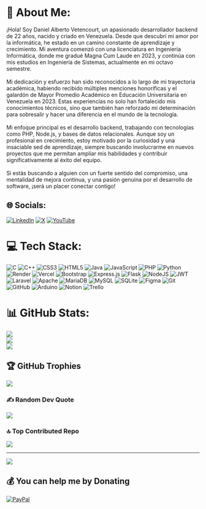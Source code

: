 # 💫 About Me:
¡Hola! Soy Daniel Alberto Vetencourt, un apasionado desarrollador backend de 22 años, nacido y criado en Venezuela. Desde que descubrí mi amor por la informática, he estado en un camino constante de aprendizaje y crecimiento. Mi aventura comenzó con una licenciatura en Ingeniería Informática, donde me gradué Magna Cum Laude en 2023, y continúa con mis estudios en Ingeniería de Sistemas, actualmente en mi octavo semestre.<br><br>Mi dedicación y esfuerzo han sido reconocidos a lo largo de mi trayectoria académica, habiendo recibido múltiples menciones honoríficas y el galardón de Mayor Promedio Académico en Educación Universitaria en Venezuela en 2023. Estas experiencias no solo han fortalecido mis conocimientos técnicos, sino que también han reforzado mi determinación para sobresalir y hacer una diferencia en el mundo de la tecnología.<br><br>Mi enfoque principal es el desarrollo backend, trabajando con tecnologías como PHP, Node.js, y bases de datos relacionales. Aunque soy un profesional en crecimiento, estoy motivado por la curiosidad y una insaciable sed de aprendizaje, siempre buscando involucrarme en nuevos proyectos que me permitan ampliar mis habilidades y contribuir significativamente al éxito del equipo.<br><br>Si estás buscando a alguien con un fuerte sentido del compromiso, una mentalidad de mejora continua, y una pasión genuina por el desarrollo de software, ¡será un placer conectar contigo!


## 🌐 Socials:
[![LinkedIn](https://img.shields.io/badge/LinkedIn-%230077B5.svg?logo=linkedin&logoColor=white)](https://linkedin.com/in/daniel-vetencourt) [![X](https://img.shields.io/badge/X-black.svg?logo=X&logoColor=white)](https://x.com/Dava2310) [![YouTube](https://img.shields.io/badge/YouTube-%23FF0000.svg?logo=YouTube&logoColor=white)](https://youtube.com/@dava-programminginformatic3291) 

# 💻 Tech Stack:
![C](https://img.shields.io/badge/c-%2300599C.svg?style=plastic&logo=c&logoColor=white) ![C++](https://img.shields.io/badge/c++-%2300599C.svg?style=plastic&logo=c%2B%2B&logoColor=white) ![CSS3](https://img.shields.io/badge/css3-%231572B6.svg?style=plastic&logo=css3&logoColor=white) ![HTML5](https://img.shields.io/badge/html5-%23E34F26.svg?style=plastic&logo=html5&logoColor=white) ![Java](https://img.shields.io/badge/java-%23ED8B00.svg?style=plastic&logo=openjdk&logoColor=white) ![JavaScript](https://img.shields.io/badge/javascript-%23323330.svg?style=plastic&logo=javascript&logoColor=%23F7DF1E) ![PHP](https://img.shields.io/badge/php-%23777BB4.svg?style=plastic&logo=php&logoColor=white) ![Python](https://img.shields.io/badge/python-3670A0?style=plastic&logo=python&logoColor=ffdd54) ![Render](https://img.shields.io/badge/Render-%46E3B7.svg?style=plastic&logo=render&logoColor=white) ![Vercel](https://img.shields.io/badge/vercel-%23000000.svg?style=plastic&logo=vercel&logoColor=white) ![Bootstrap](https://img.shields.io/badge/bootstrap-%238511FA.svg?style=plastic&logo=bootstrap&logoColor=white) ![Express.js](https://img.shields.io/badge/express.js-%23404d59.svg?style=plastic&logo=express&logoColor=%2361DAFB) ![Flask](https://img.shields.io/badge/flask-%23000.svg?style=plastic&logo=flask&logoColor=white) ![NodeJS](https://img.shields.io/badge/node.js-6DA55F?style=plastic&logo=node.js&logoColor=white) ![JWT](https://img.shields.io/badge/JWT-black?style=plastic&logo=JSON%20web%20tokens) ![Laravel](https://img.shields.io/badge/laravel-%23FF2D20.svg?style=plastic&logo=laravel&logoColor=white) ![Apache](https://img.shields.io/badge/apache-%23D42029.svg?style=plastic&logo=apache&logoColor=white) ![MariaDB](https://img.shields.io/badge/MariaDB-003545?style=plastic&logo=mariadb&logoColor=white) ![MySQL](https://img.shields.io/badge/mysql-4479A1.svg?style=plastic&logo=mysql&logoColor=white) ![SQLite](https://img.shields.io/badge/sqlite-%2307405e.svg?style=plastic&logo=sqlite&logoColor=white) ![Figma](https://img.shields.io/badge/figma-%23F24E1E.svg?style=plastic&logo=figma&logoColor=white) ![Git](https://img.shields.io/badge/git-%23F05033.svg?style=plastic&logo=git&logoColor=white) ![GitHub](https://img.shields.io/badge/github-%23121011.svg?style=plastic&logo=github&logoColor=white) ![Arduino](https://img.shields.io/badge/-Arduino-00979D?style=plastic&logo=Arduino&logoColor=white) ![Notion](https://img.shields.io/badge/Notion-%23000000.svg?style=plastic&logo=notion&logoColor=white) ![Trello](https://img.shields.io/badge/Trello-%23026AA7.svg?style=plastic&logo=Trello&logoColor=white)
# 📊 GitHub Stats:
![](https://github-readme-stats.vercel.app/api?username=Dava2310&theme=onedark&hide_border=false&include_all_commits=true&count_private=false)<br/>
![](https://github-readme-streak-stats.herokuapp.com/?user=Dava2310&theme=onedark&hide_border=false)<br/>
![](https://github-readme-stats.vercel.app/api/top-langs/?username=Dava2310&theme=onedark&hide_border=false&include_all_commits=true&count_private=false&layout=compact)

## 🏆 GitHub Trophies
![](https://github-profile-trophy.vercel.app/?username=Dava2310&theme=onedark&no-frame=false&no-bg=false&margin-w=4)

### ✍️ Random Dev Quote
![](https://quotes-github-readme.vercel.app/api?type=horizontal&theme=radical)

### 🔝 Top Contributed Repo
![](https://github-contributor-stats.vercel.app/api?username=Dava2310&limit=5&theme=dark&combine_all_yearly_contributions=true)

---
[![](https://visitcount.itsvg.in/api?id=Dava2310&icon=4&color=6)](https://visitcount.itsvg.in)

  ## 💰 You can help me by Donating
  [![PayPal](https://img.shields.io/badge/PayPal-00457C?style=for-the-badge&logo=paypal&logoColor=white)](https://paypal.me/@DanielVetencourt) 

  
<!-- Proudly created with GPRM ( https://gprm.itsvg.in ) -->

<!--
**Dava2310/Dava2310** is a ✨ _special_ ✨ repository because its `README.md` (this file) appears on your GitHub profile.

Here are some ideas to get you started:

- 🔭 I’m currently working on ...
- 🌱 I’m currently learning ...
- 👯 I’m looking to collaborate on ...
- 🤔 I’m looking for help with ...
- 💬 Ask me about ...
- 📫 How to reach me: ...
- 😄 Pronouns: ...
- ⚡ Fun fact: ...
-->
